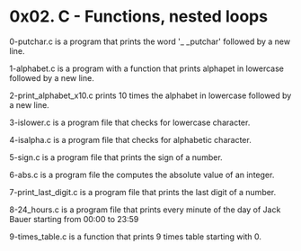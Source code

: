 # 0x02. C - Functions, nested loops

0-putchar.c is a program that prints the word '_ _putchar' followed by a new line.

1-alphabet.c is a program with a function that prints alphapet in lowercase followed by a new line.

2-print_alphabet_x10.c prints 10 times the alphabet in lowercase followed by a new line.

3-islower.c is a program file that checks for lowercase character.

4-isalpha.c is a program file that checks for alphabetic character.

5-sign.c is a program file that prints the sign of a number.

6-abs.c is a program file the computes the absolute value of an integer.

7-print_last_digit.c is a program file that prints the last digit of a number.

8-24_hours.c is a program file that prints every minute of the day of Jack Bauer starting from 00:00 to 23:59

9-times_table.c is a function that prints 9 times table starting with 0.
